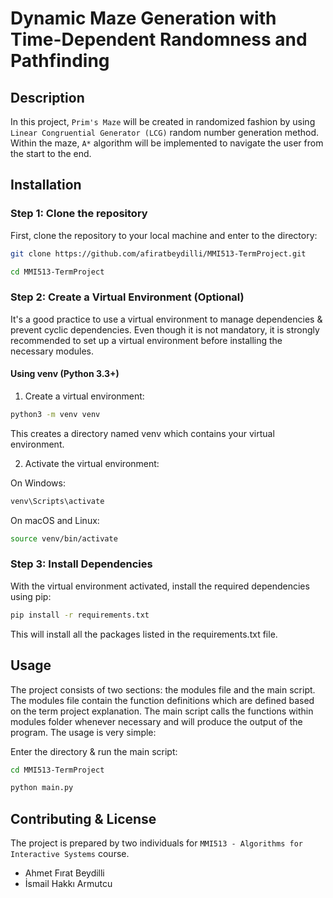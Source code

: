 # Dynamic Maze Generation with Time-Dependent Randomness and Pathfinding

## Description

In this project, `Prim's Maze` will be created in randomized fashion by using `Linear Congruential Generator (LCG)`
random number generation method. Within the maze, `A*` algorithm will be implemented to navigate the
user from the start to the end.

## Installation

### Step 1: Clone the repository

First, clone the repository to your local machine and enter to the directory:

```sh
git clone https://github.com/afiratbeydilli/MMI513-TermProject.git
```
```sh
cd MMI513-TermProject
```

### Step 2: Create a Virtual Environment (Optional)
It's a good practice to use a virtual environment to manage dependencies & prevent cyclic dependencies.
Even though it is not mandatory, it is strongly recommended to set up a virtual environment before
installing the necessary modules.

#### Using venv (Python 3.3+)

1) Create a virtual environment:

```sh
python3 -m venv venv
```
This creates a directory named venv which contains your virtual environment.

2) Activate the virtual environment:

On Windows:

```sh
venv\Scripts\activate
```

On macOS and Linux:

```sh
source venv/bin/activate
```

### Step 3: Install Dependencies
With the virtual environment activated, install the required dependencies using pip:

```sh
pip install -r requirements.txt
```

This will install all the packages listed in the requirements.txt file.

## Usage

The project consists of two sections: the modules file and the main script. The modules file
contain the function definitions which are defined based on the term project explanation. The
main script calls the functions within modules folder whenever necessary and will produce the output of the program.
The usage is very simple:

Enter the directory & run the main script:
```sh
cd MMI513-TermProject
```
```sh
python main.py
```

## Contributing & License

The project is prepared by two individuals for `MMI513 - Algorithms for Interactive Systems` course.
+  Ahmet Fırat Beydilli
+  İsmail Hakkı Armutcu